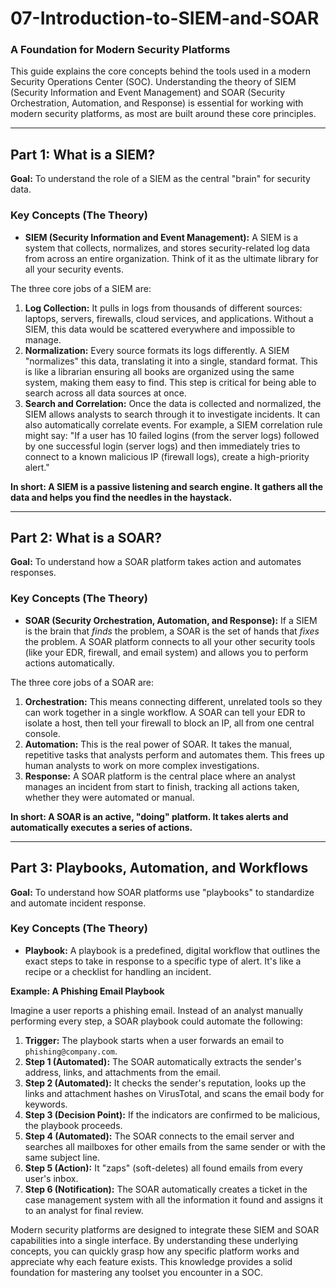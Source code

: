# 07-Introduction-to-SIEM-and-SOAR

### A Foundation for Modern Security Platforms

This guide explains the core concepts behind the tools used in a modern Security Operations Center (SOC). Understanding the theory of SIEM (Security Information and Event Management) and SOAR (Security Orchestration, Automation, and Response) is essential for working with modern security platforms, as most are built around these core principles.

---

## Part 1: What is a SIEM?

**Goal:** To understand the role of a SIEM as the central "brain" for security data.

### Key Concepts (The Theory)

* **SIEM (Security Information and Event Management):** A SIEM is a system that collects, normalizes, and stores security-related log data from across an entire organization. Think of it as the ultimate library for all your security events.

The three core jobs of a SIEM are:

1.  **Log Collection:** It pulls in logs from thousands of different sources: laptops, servers, firewalls, cloud services, and applications. Without a SIEM, this data would be scattered everywhere and impossible to manage.
2.  **Normalization:** Every source formats its logs differently. A SIEM "normalizes" this data, translating it into a single, standard format. This is like a librarian ensuring all books are organized using the same system, making them easy to find. This step is critical for being able to search across all data sources at once.
3.  **Search and Correlation:** Once the data is collected and normalized, the SIEM allows analysts to search through it to investigate incidents. It can also automatically correlate events. For example, a SIEM correlation rule might say: "If a user has 10 failed logins (from the server logs) followed by one successful login (server logs) and then immediately tries to connect to a known malicious IP (firewall logs), create a high-priority alert."

**In short: A SIEM is a passive listening and search engine. It gathers all the data and helps you find the needles in the haystack.**

---

## Part 2: What is a SOAR?

**Goal:** To understand how a SOAR platform takes action and automates responses.

### Key Concepts (The Theory)

* **SOAR (Security Orchestration, Automation, and Response):** If a SIEM is the brain that *finds* the problem, a SOAR is the set of hands that *fixes* the problem. A SOAR platform connects to all your other security tools (like your EDR, firewall, and email system) and allows you to perform actions automatically.

The three core jobs of a SOAR are:

1.  **Orchestration:** This means connecting different, unrelated tools so they can work together in a single workflow. A SOAR can tell your EDR to isolate a host, then tell your firewall to block an IP, all from one central console.
2.  **Automation:** This is the real power of SOAR. It takes the manual, repetitive tasks that analysts perform and automates them. This frees up human analysts to work on more complex investigations.
3.  **Response:** A SOAR platform is the central place where an analyst manages an incident from start to finish, tracking all actions taken, whether they were automated or manual.

**In short: A SOAR is an active, "doing" platform. It takes alerts and automatically executes a series of actions.**

---

## Part 3: Playbooks, Automation, and Workflows

**Goal:** To understand how SOAR platforms use "playbooks" to standardize and automate incident response.

### Key Concepts (The Theory)

* **Playbook:** A playbook is a predefined, digital workflow that outlines the exact steps to take in response to a specific type of alert. It's like a recipe or a checklist for handling an incident.

**Example: A Phishing Email Playbook**

Imagine a user reports a phishing email. Instead of an analyst manually performing every step, a SOAR playbook could automate the following:

1.  **Trigger:** The playbook starts when a user forwards an email to `phishing@company.com`.
2.  **Step 1 (Automated):** The SOAR automatically extracts the sender's address, links, and attachments from the email.
3.  **Step 2 (Automated):** It checks the sender's reputation, looks up the links and attachment hashes on VirusTotal, and scans the email body for keywords.
4.  **Step 3 (Decision Point):** If the indicators are confirmed to be malicious, the playbook proceeds.
5.  **Step 4 (Automated):** The SOAR connects to the email server and searches all mailboxes for other emails from the same sender or with the same subject line.
6.  **Step 5 (Action):** It "zaps" (soft-deletes) all found emails from every user's inbox.
7.  **Step 6 (Notification):** The SOAR automatically creates a ticket in the case management system with all the information it found and assigns it to an analyst for final review.

Modern security platforms are designed to integrate these SIEM and SOAR capabilities into a single interface. By understanding these underlying concepts, you can quickly grasp how any specific platform works and appreciate why each feature exists. This knowledge provides a solid foundation for mastering any toolset you encounter in a SOC.
